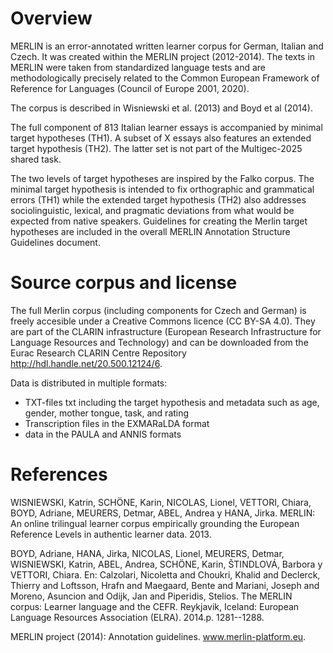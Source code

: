 # Overview

MERLIN is an error-annotated written learner corpus for German, Italian and Czech. It was created within the MERLIN project (2012-2014). The texts in MERLIN were taken from standardized language tests and are methodologically precisely related to the Common European Framework of Reference for Languages (Council of Europe 2001, 2020). 

The corpus is described in Wisniewski et al. (2013) and Boyd et al (2014).

The full component of 813 Italian learner essays is accompanied by minimal target hypotheses (TH1). A subset of X essays also features an extended target hypothesis (TH2). The latter set is not part of the Multigec-2025 shared task.

The two levels of target hypotheses are inspired by the Falko corpus. The minimal target hypothesis is intended to fix orthographic and grammatical errors (TH1) while the extended target hypothesis (TH2) also addresses sociolinguistic, lexical, and pragmatic deviations from what would be expected from native speakers. Guidelines for creating the Merlin target hypotheses are included in the overall MERLIN Annotation Structure Guidelines document.

# Source corpus and license

The full Merlin corpus (including components for Czech and German) is freely accesible under a Creative Commons licence (CC BY-SA 4.0). They are part of the CLARIN infrastructure (European Research Infrastructure for Language Resources and Technology) and can be downloaded from the Eurac Research CLARIN Centre Repository http://hdl.handle.net/20.500.12124/6.

Data is distributed in multiple formats:

- TXT-files txt including the target hypothesis and metadata such as age, gender, mother tongue, task, and rating 
- Transcription files in the EXMARaLDA format
- data in the PAULA and ANNIS formats

# References

WISNIEWSKI, Katrin, SCHÖNE, Karin, NICOLAS, Lionel, VETTORI, Chiara, BOYD, Adriane, MEURERS, Detmar, ABEL, Andrea y HANA, Jirka. MERLIN: An online trilingual learner corpus empirically grounding the European Reference Levels in authentic learner data. 2013.

BOYD, Adriane, HANA, Jirka, NICOLAS, Lionel, MEURERS, Detmar, WISNIEWSKI, Katrin, ABEL, Andrea, SCHÖNE, Karin, ŠTINDLOVÁ, Barbora y VETTORI, Chiara. En: Calzolari, Nicoletta and Choukri, Khalid and Declerck, Thierry and Loftsson, Hrafn and Maegaard, Bente and Mariani, Joseph and Moreno, Asuncion and Odijk, Jan and Piperidis, Stelios. The MERLIN corpus: Learner language and the CEFR. Reykjavik, Iceland: European Language Resources Association (ELRA). 2014.p. 1281--1288. 

MERLIN project (2014): Annotation guidelines. www.merlin-platform.eu.


